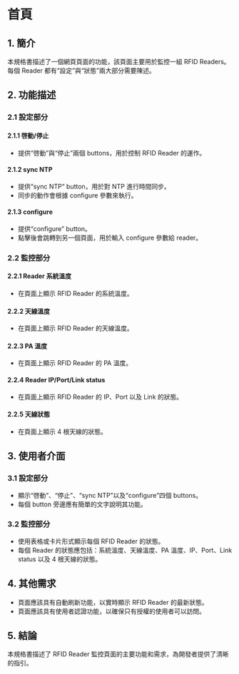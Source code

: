 
# 首頁

## 1. 簡介
本規格書描述了一個網頁頁面的功能，該頁面主要用於監控一組 RFID Readers。每個 Reader 都有“設定”與“狀態”兩大部分需要陳述。

## 2. 功能描述

### 2.1 設定部分

#### 2.1.1 啓動/停止
- 提供“啓動”與“停止”兩個 buttons，用於控制 RFID Reader 的運作。

#### 2.1.2 sync NTP
- 提供“sync NTP” button，用於對 NTP 進行時間同步。
- 同步的動作會根據 configure 參數來執行。

#### 2.1.3 configure
- 提供“configure” button。
- 點擊後會跳轉到另一個頁面，用於輸入 configure 參數給 reader。

### 2.2 監控部分

#### 2.2.1 Reader 系統溫度
- 在頁面上顯示 RFID Reader 的系統溫度。

#### 2.2.2 天線溫度
- 在頁面上顯示 RFID Reader 的天線溫度。

#### 2.2.3 PA 溫度
- 在頁面上顯示 RFID Reader 的 PA 溫度。

#### 2.2.4 Reader IP/Port/Link status
- 在頁面上顯示 RFID Reader 的 IP、Port 以及 Link 的狀態。

#### 2.2.5 天線狀態
- 在頁面上顯示 4 根天線的狀態。

## 3. 使用者介面

### 3.1 設定部分
- 顯示“啓動”、“停止”、“sync NTP”以及“configure”四個 buttons。
- 每個 button 旁邊應有簡單的文字說明其功能。

### 3.2 監控部分
- 使用表格或卡片形式顯示每個 RFID Reader 的狀態。
- 每個 Reader 的狀態應包括：系統溫度、天線溫度、PA 溫度、IP、Port、Link status 以及 4 根天線的狀態。

## 4. 其他需求
- 頁面應該具有自動刷新功能，以實時顯示 RFID Reader 的最新狀態。
- 頁面應該具有使用者認證功能，以確保只有授權的使用者可以訪問。

## 5. 結論
本規格書描述了 RFID Reader 監控頁面的主要功能和需求，為開發者提供了清晰的指引。

